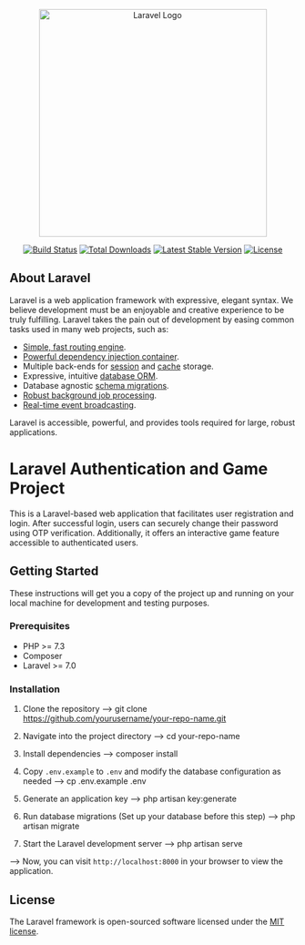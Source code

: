 <p align="center"><a href="https://laravel.com" target="_blank"><img src="https://raw.githubusercontent.com/laravel/art/master/logo-lockup/5%20SVG/2%20CMYK/1%20Full%20Color/laravel-logolockup-cmyk-red.svg" width="400" alt="Laravel Logo"></a></p>

<p align="center">
<a href="https://github.com/laravel/framework/actions"><img src="https://github.com/laravel/framework/workflows/tests/badge.svg" alt="Build Status"></a>
<a href="https://packagist.org/packages/laravel/framework"><img src="https://img.shields.io/packagist/dt/laravel/framework" alt="Total Downloads"></a>
<a href="https://packagist.org/packages/laravel/framework"><img src="https://img.shields.io/packagist/v/laravel/framework" alt="Latest Stable Version"></a>
<a href="https://packagist.org/packages/laravel/framework"><img src="https://img.shields.io/packagist/l/laravel/framework" alt="License"></a>
</p>

## About Laravel

Laravel is a web application framework with expressive, elegant syntax. We believe development must be an enjoyable and creative experience to be truly fulfilling. Laravel takes the pain out of development by easing common tasks used in many web projects, such as:

- [Simple, fast routing engine](https://laravel.com/docs/routing).
- [Powerful dependency injection container](https://laravel.com/docs/container).
- Multiple back-ends for [session](https://laravel.com/docs/session) and [cache](https://laravel.com/docs/cache) storage.
- Expressive, intuitive [database ORM](https://laravel.com/docs/eloquent).
- Database agnostic [schema migrations](https://laravel.com/docs/migrations).
- [Robust background job processing](https://laravel.com/docs/queues).
- [Real-time event broadcasting](https://laravel.com/docs/broadcasting).

Laravel is accessible, powerful, and provides tools required for large, robust applications.

# Laravel Authentication and Game Project

This is a Laravel-based web application that facilitates user registration and login. After successful login, users can securely change their password using OTP verification. Additionally, it offers an interactive game feature accessible to authenticated users.

## Getting Started

These instructions will get you a copy of the project up and running on your local machine for development and testing purposes.

### Prerequisites

- PHP >= 7.3
- Composer
- Laravel >= 7.0

### Installation

1. Clone the repository
    --> git clone https://github.com/yourusername/your-repo-name.git


2. Navigate into the project directory
    --> cd your-repo-name


3. Install dependencies
   --> composer install


4. Copy `.env.example` to `.env` and modify the database configuration as needed
   --> cp .env.example .env


5. Generate an application key
   --> php artisan key:generate


6. Run database migrations (Set up your database before this step)
  -->  php artisan migrate


7. Start the Laravel development server
  -->  php artisan serve


--> Now, you can visit `http://localhost:8000` in your browser to view the application.



## License

The Laravel framework is open-sourced software licensed under the [MIT license](https://opensource.org/licenses/MIT).
